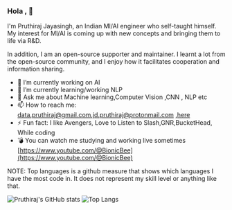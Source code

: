 ### Hola , 👋

I'm Pruthiraj Jayasingh, an Indian Ml/AI engineer who self-taught himself. My interest for Ml/AI is coming up with new concepts and bringing them to life via R&D.

In addition, I am an open-source supporter and maintainer. I learnt a lot from the open-source community, and I enjoy how it facilitates cooperation and information sharing.

- 🔭 I’m currently working on AI 
- 🌱 I’m currently learning/working  NLP
- 💬 Ask me about Machine learning,Computer Vision ,CNN , NLP etc
- 📫 How to reach me: data.pruthiraj@gmail.com,jd.pruthiraj@protonmail.com ,[here](https://github.com/Code-Trees/Code-Trees/issues/1)
- ⚡ Fun fact: I like Avengers, Love to Listen to Slash,GNR,BucketHead, While coding
- 💣 You can watch me studying and working live sometimes [https://www.youtube.com/@BionicBee](https://www.youtube.com/@BionicBee)

NOTE: Top languages is a github measure that shows which languages I have the most code in. It does not represent my skill level or anything like that.

![Pruthiraj's GitHub stats](https://github-readme-stats.vercel.app/api?username=Code-Trees&show_icons=true&theme=radical) ![Top Langs](https://github-readme-stats.vercel.app/api/top-langs/?username=Code-Trees&layout=compact)


